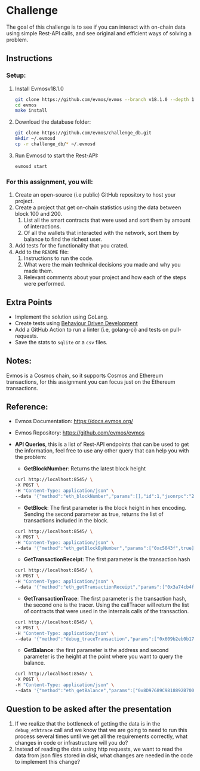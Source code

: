 # Challenge

The goal of this challenge is to see if you can interact with on-chain data using simple Rest-API calls, and see original and efficient ways of solving a problem.

## Instructions

### Setup:

1. Install Evmosv18.1.0
    
    ```bash
    git clone https://github.com/evmos/evmos --branch v18.1.0 --depth 1
    cd evmos
    make install
    ```
    
2. Download the database folder:
    
    ```bash
    git clone https://github.com/evmos/challenge_db.git
    mkdir ~/.evmosd
    cp -r challenge_db/* ~/.evmosd
    ```
    
3. Run Evmosd to start the Rest-API:
    
    ```bash
    evmosd start
    ```
    

### For this assignment, you will:

1. Create an open-source (i.e public) GitHub repository to host your project.
2. Create a project that get on-chain statistics using the data between block 100 and 200.
    1. List all the smart contracts that were used and sort them by amount of interactions.
    2. Of all the wallets that interacted with the network, sort them by balance to find the richest user.
3. Add tests for the functionality that you crated.
4. Add to the `README` file:
    1. Instructions to run the code.
    2. What were the main technical decisions you made and why you made them.
    3. Relevant comments about your project and how each of the steps were performed.

## Extra Points

- Implement the solution using GoLang.
- Create tests using [Behaviour Driven Development](https://semaphoreci.com/community/tutorials/getting-started-with-bdd-in-go-using-ginkgo)
- Add a GitHub Action to run a linter (i.e, golang-ci) and tests on pull-requests.
- Save the stats to `sqlite` or a `csv` files.

## Notes:

Evmos is a Cosmos chain, so it supports Cosmos and Ethereum transactions, for this assignment you can focus just on the Ethereum transactions.

## Reference:

- Evmos Documentation: https://docs.evmos.org/
- Evmos Repository: https://github.com/evmos/evmos
- **API Queries**, this is a list of Rest-API endpoints that can be used to get the information, feel free to use any other query that can help you with the problem:
    - **GetBlockNumber**: Returns the latest block height
    
    ```bash
    curl http://localhost:8545/ \
    -X POST \
    -H "Content-Type: application/json" \
    --data '{"method":"eth_blockNumber","params":[],"id":1,"jsonrpc":"2.0"}'
    ```
    
    - **GetBlock**: The first parameter is the block height in hex encoding. Sending the second parameter as true, returns the list of transactions included in the block.
    
    ```bash
    curl http://localhost:8545/ \
    -X POST \
    -H "Content-Type: application/json" \
    --data '{"method":"eth_getBlockByNumber","params":["0xc5043f",true],"id":1,"jsonrpc":"2.0"}'
    ```
    
    - **GetTransactionReceipt**: The first parameter is the transaction hash
    
    ```bash
    curl http://localhost:8545/ \
    -X POST \
    -H "Content-Type: application/json" \
    --data '{"method":"eth_getTransactionReceipt","params":["0x3a74cb4fd48a988ad977a17cc39bec605b0aef4d556f06793b5835d92742e8a8"],"id":1,"jsonrpc":"2.0"}'
    ```
    
    - **GetTransactionTrace**: The first parameter is the transaction hash, the second one is the tracer. Using the callTracer will return the list of contracts that were used in the internals calls of the transaction.
    
    ```bash
    curl http://localhost:8545/ \
    -X POST \
    -H "Content-Type: application/json" \
    --data '{"method":"debug_traceTransaction","params":["0x609b2eb0b1750d21523b4aab93ca27b5c694d25363a82369ae18efeafc091c2c", {"tracer": "callTracer"}], "id":1,"jsonrpc":"2.0"}'
    ```
    
    - **GetBalance**: the first parameter is the address and second parameter is the height at the point where you want to query the balance.
    
    ```bash
    curl http://localhost:8545/ \
    -X POST \
    -H "Content-Type: application/json" \
    --data '{"method":"eth_getBalance","params":["0x8D97689C9818892B700e27F316cc3E41e17fBeb9", "latest"],"id":1,"jsonrpc":"2.0"}'
    ```
    

## Question to be asked after the presentation

1. If we realize that the bottleneck of getting the data is in the `debug_ethtrace` call and we know that we are going to need to run this process several times until we get all the requirements correctly, what changes in code or infrastructure will you do?
2. Instead of reading the data using http requests, we want to read the data from json files stored in disk, what changes are needed in the code to implement this change?
